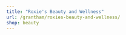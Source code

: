 ```yaml
---
title: "Roxie's Beauty and Wellness"
url: /grantham/roxies-beauty-and-wellness/
shop: beauty
---
```

